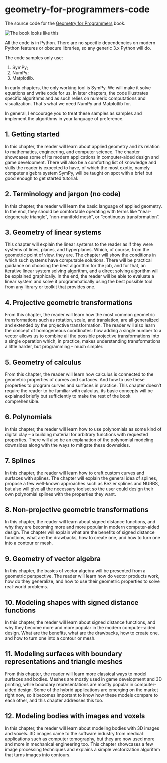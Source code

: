 # geometry-for-programmers-code
The source code for the [Geometry for Programmers](https://www.manning.com/books/geometry-for-programmers) book.

![The book looks like this](https://images.manning.com/172/216/resize/book/e/f5d0d43-f185-455c-b4b0-17be6fc05603/Kaleniuk-MEAP-HI.png)

All the code is in Python. There are no specific dependencies on modern Python features or obscure libraries, so any generic 3.x Python will do. 

The code samples only use:
1. SymPy;
2. NumPy;
3. Matplotlib.

In early chapters, the only working tool is SymPy. We will make it solve equations and write code for us. In later chapters, the code illustrates specific algorithms and as such relies on numeric computations and visualization. That's what we need NumPy and Matplotlib for.

In general, I encourage you to treat these samples as samples and implement the algorithms in your language of preference.


## 1. Getting started 
In this chapter, the reader will learn about applied geometry and its relation to mathematics, engineering, and computer science. The chapter showcases some of its modern applications in computer-aided design and game development.  There will also be a comforting list of knowledge and skills the reader is expected to have, of which the most exotic, namely computer algebra system SymPy, will be taught on spot with a brief but good enough to get started tutorial.

## 2. Terminology and jargon (no code)
In this chapter, the reader will learn the basic language of applied geometry. In the end, they should be comfortable operating with terms like “near-degenerate triangle”, “non-manifold mesh”, or “continuous transformation”.

## 3. Geometry of linear systems
This chapter will explain the linear systems to the reader as if they were systems of lines, planes, and hyperplanes. Which, of course, from the geometric point of view, they are. The chapter will show the conditions in which such systems have computable solutions. There will be practical guidance on choosing the best algorithm for the job, and for that, an iterative linear system solving algorithm, and a direct solving algorithm will be explained graphically. In the end, the reader will be able to evaluate a linear system and solve it programmatically using the best possible tool from any library or toolkit that provides one. 

## 4. Projective geometric transformations
From this chapter, the reader will learn how the most common geometric transformations such as rotation, scale, and translation, are all generalized and extended by the projective transformation. The reader will also learn the concept of homogeneous coordinates: how adding a single number to a vector allows us to combine all the possible projective transformations into a single operation which, in practice, makes understanding transformations a little harder, but programming – much simpler.

## 5. Geometry of calculus
From this chapter, the reader will learn how calculus is connected to the geometric properties of curves and surfaces. And how to use these properties to program curves and surfaces in practice. This chapter doesn’t require the reader to be familiar with calculus, its basic concepts will be explained briefly but sufficiently to make the rest of the book comprehensible.

## 6. Polynomials
In this chapter, the reader will learn how to use polynomials as some kind of digital clay – a building material for arbitrary functions with requested properties. There will also be an explanation of the polynomial modeling downsides along with the ways to mitigate these downsides.

## 7. Splines
In this chapter, the reader will learn how to craft custom curves and surfaces with splines. The chapter will explain the general idea of splines, propose a few well-known approaches such as Bezier splines and NURBS, but also will give all the necessary toolset so the user could design their own polynomial splines with the properties they want.

## 8. Non-projective geometric transformations
In this chapter, the reader will learn about signed distance functions, and why they are becoming more and more popular in modern computer-aided design. The chapter will explain what are the benefits of signed distance functions, what are the drawbacks, how to create one, and how to turn one into a contour or mesh.

## 9. Geometry of vector algebra
In this chapter, the basics of vector algebra will be presented from a geometric perspective. The reader will learn how do vector products work, how do they generalize, and how to use their geometric properties to solve real-world problems.

## 10. Modeling shapes with signed distance functions
In this chapter, the reader will learn about signed distance functions, and why they become more and more popular in the modern computer-aided design. What are the benefits, what are the drawbacks, how to create one, and how to turn one into a contour or mesh.

## 11. Modeling surfaces with boundary representations and triangle meshes
From this chapter, the reader will learn more classical ways to model surfaces and bodies. Meshes are mostly used in game development and 3D printing, while boundary representations are mostly popular in computer-aided design. Some of the hybrid applications are emerging on the market right now, so it becomes important to know how these models compare to each other, and this chapter addresses this too.

## 12. Modeling bodies with images and voxels
In this chapter, the reader will learn about modeling bodies with 3D images and voxels. 3D images came to the software industry from medical applications such as computer tomography, but they are now used more and more in mechanical engineering too. This chapter showcases a few image processing techniques and explains a simple vectorization algorithm that turns images into contours.

